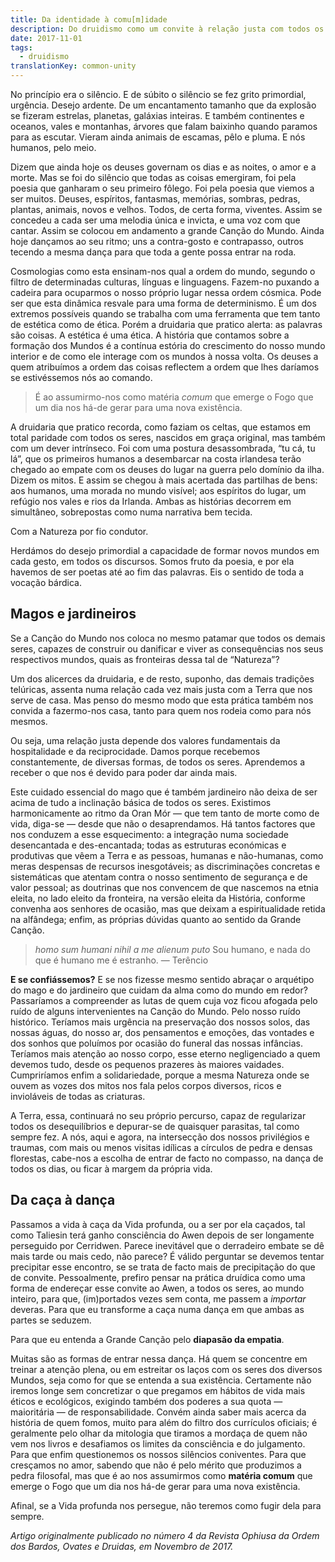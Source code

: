 ```yaml
---
title: Da identidade à comu[m]idade
description: Do druidismo como um convite à relação justa com todos os seres.
date: 2017-11-01
tags:
  - druidismo
translationKey: common-unity
---
```


No princípio era o silêncio. E de súbito o silêncio se fez grito primordial, urgência. Desejo ardente. De um encantamento tamanho que da explosão se fizeram estrelas, planetas, galáxias inteiras. E também continentes e oceanos, vales e montanhas, árvores que falam baixinho quando paramos para as escutar. Vieram ainda animais de escamas, pêlo e pluma. E nós humanos, pelo meio.

Dizem que ainda hoje os deuses governam os dias e as noites, o amor e a morte. Mas se foi do silêncio que todas as coisas emergiram, foi pela poesia que ganharam o seu primeiro fôlego. Foi pela poesia que viemos a ser muitos. Deuses, espíritos, fantasmas, memórias, sombras, pedras, plantas, animais, novos e velhos. Todos, de certa forma, viventes. Assim se concedeu a cada ser uma melodia única e invicta, e uma voz com que cantar. Assim se colocou em andamento a grande Canção do Mundo. Ainda hoje dançamos ao seu ritmo; uns a contra-gosto e contrapasso, outros tecendo a mesma dança para que toda a gente possa entrar na roda.

Cosmologias como esta ensinam-nos qual a ordem do mundo, segundo o filtro de determinadas culturas, línguas e linguagens. Fazem-no puxando a cadeira para ocuparmos o nosso próprio lugar nessa ordem cósmica. Pode ser que esta dinâmica resvale para uma forma de determinismo. É um dos extremos possíveis quando se trabalha com uma ferramenta que tem tanto de estética como de ética. Porém a druidaria que pratico alerta: as palavras são coisas. A estética é uma ética. A história que contamos sobre a formação dos Mundos é a contínua estória do crescimento do nosso mundo interior e de como ele interage com os mundos à nossa volta. Os deuses a quem atribuímos a ordem das coisas reflectem a ordem que lhes daríamos se estivéssemos nós ao comando.

> É ao assumirmo-nos como matéria _comum_ que emerge o Fogo que um dia nos há-de gerar para uma nova existência.

A druidaria que pratico recorda, como faziam os celtas, que estamos em total paridade com todos os seres, nascidos em graça original, mas também com um dever intrínseco. Foi com uma postura desassombrada, “tu cá, tu lá”, que os primeiros humanos a desembarcar na costa irlandesa terão chegado ao empate com os deuses do lugar na guerra pelo domínio da ilha. Dizem os mitos. E assim se chegou à mais acertada das partilhas de bens: aos humanos, uma morada no mundo visível; aos espíritos do lugar, um refúgio nos vales e rios da Irlanda. Ambas as histórias decorrem em simultâneo, sobrepostas como numa narrativa bem tecida.

Com a Natureza por fio condutor.

Herdámos do desejo primordial a capacidade de formar novos mundos em cada gesto, em todos os discursos. Somos fruto da poesia, e por ela havemos de ser poetas até ao fim das palavras. Eis o sentido de toda a vocação bárdica.

## Magos e jardineiros

Se a Canção do Mundo nos coloca no mesmo patamar que todos os demais seres, capazes de construir ou danificar e viver as consequências nos seus respectivos mundos, quais as fronteiras dessa tal de “Natureza”?

Um dos alicerces da druidaria, e de resto, suponho, das demais tradições telúricas, assenta numa relação cada vez mais justa com a Terra que nos serve de casa. Mas penso do mesmo modo que esta prática também nos convida a fazermo-nos casa, tanto para quem nos rodeia como para nós mesmos.

Ou seja, uma relação justa depende dos valores fundamentais da hospitalidade e da reciprocidade. Damos porque recebemos constantemente, de diversas formas, de todos os seres. Aprendemos a receber o que nos é devido para poder dar ainda mais.

Este cuidado essencial do mago que é também jardineiro não deixa de ser acima de tudo a inclinação básica de todos os seres. Existimos harmonicamente ao ritmo da Oran Mór — que tem tanto de morte como de vida, diga-se — desde que não o desaprendamos. Há tantos factores que nos conduzem a esse esquecimento: a integração numa sociedade desencantada e des-encantada; todas as estruturas económicas e produtivas que vêem a Terra e as pessoas, humanas e não-humanas, como meras despensas de recursos inesgotáveis; as discriminações concretas e sistemáticas que atentam contra o nosso sentimento de segurança e de valor pessoal; as doutrinas que nos convencem de que nascemos na etnia eleita, no lado eleito da fronteira, na versão eleita da História, conforme convenha aos senhores de ocasião, mas que deixam a espiritualidade retida na alfândega; enfim, as próprias dúvidas quanto ao sentido da Grande Canção.

> _homo sum humani nihil a me alienum puto_
> Sou humano, e nada do que é humano me é estranho.
> — Terêncio

**E se confiássemos?** E se nos fizesse mesmo sentido abraçar o arquétipo do mago e do jardineiro que cuidam da alma como do mundo em redor? Passaríamos a compreender as lutas de quem cuja voz ficou afogada pelo ruído de alguns intervenientes na Canção do Mundo. Pelo nosso ruído histórico. Teríamos mais urgência na preservação dos nossos solos, das nossas águas, do nosso ar, dos pensamentos e emoções, das vontades e dos sonhos que poluímos por ocasião do funeral das nossas infâncias. Teríamos mais atenção ao nosso corpo, esse eterno negligenciado a quem devemos tudo, desde os pequenos prazeres às maiores vaidades. Cumpriríamos enfim a solidariedade, porque a mesma Natureza onde se ouvem as vozes dos mitos nos fala pelos corpos diversos, ricos e invioláveis de todas as criaturas.

A Terra, essa, continuará no seu próprio percurso, capaz de regularizar todos os desequilíbrios e depurar-se de quaisquer parasitas, tal como sempre fez. A nós, aqui e agora, na intersecção dos nossos privilégios e traumas, com mais ou menos visitas idílicas a círculos de pedra e densas florestas, cabe-nos a escolha de entrar de facto no compasso, na dança de todos os dias, ou ficar à margem da própria vida.

## **Da caça à dança**

Passamos a vida à caça da Vida profunda, ou a ser por ela caçados, tal como Taliesin terá ganho consciência do Awen depois de ser longamente perseguido por Cerridwen. Parece inevitável que o derradeiro embate se dê mais tarde ou mais cedo, não parece? É válido perguntar se devemos tentar precipitar esse encontro, se se trata de facto mais de precipitação do que de convite. Pessoalmente, prefiro pensar na prática druídica como uma forma de endereçar esse convite ao Awen, a todos os seres, ao mundo inteiro, para que, (im)portados vezes sem conta, me passem a _importar_ deveras. Para que eu transforme a caça numa dança em que ambas as partes se seduzem.

Para que eu entenda a Grande Canção pelo **diapasão da empatia**.

Muitas são as formas de entrar nessa dança. Há quem se concentre em treinar a atenção plena, ou em estreitar os laços com os seres dos diversos Mundos, seja como for que se entenda a sua existência. Certamente não iremos longe sem concretizar o que pregamos em hábitos de vida mais éticos e ecológicos, exigindo também dos poderes a sua quota — maioritária — de responsabilidade. Convém ainda saber mais acerca da história de quem fomos, muito para além do filtro dos currículos oficiais; é geralmente pelo olhar da mitologia que tiramos a mordaça de quem não vem nos livros e desafiamos os limites da consciência e do julgamento. Para que enfim questionemos os nossos silêncios coniventes. Para que cresçamos no amor, sabendo que não é pelo mérito que produzimos a pedra filosofal, mas que é ao nos assumirmos como **matéria comum** que emerge o Fogo que um dia nos há-de gerar para uma nova existência.

Afinal, se a Vida profunda nos persegue, não teremos como fugir dela para sempre.

_Artigo originalmente publicado no número 4 da Revista Ophiusa da Ordem dos Bardos, Ovates e Druidas, em Novembro de 2017._

